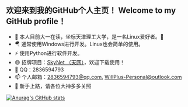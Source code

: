 
## 欢迎来到我的GitHub个人主页！ Welcome to my GitHub profile！

- 🔭 本人目前大一在读，坐标天津理工大学，是一名Linux爱好者。👋
- 🪂 通常使用Windows进行开发。Linux也会简单的使用。
- ⚡ 使用Python进行软件开发。
- 😄 招牌项目：[SkyNet （天网）](https://github.com/Will-Plus/SkyNet-fork-from-Bail)，欢迎下载使用！
- 💬 QQ：2836594793             
- 📫 个人邮箱：2836594793@qq.com, WillPlus-Personal@outlook.com
- 🤔 新手上路，请各位大神多多关照

[![Anurag's GitHub stats](https://github-readme-stats.vercel.app/apiWill-Plusanuraghazra)](https://github.com/anuraghazra/github-readme-stats)
